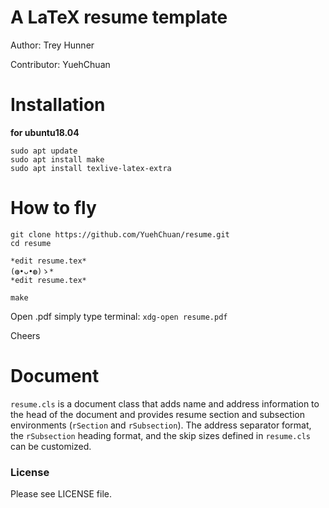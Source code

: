 # A LaTeX resume template

Author: Trey Hunner

Contributor: YuehChuan

Installation
========

**for ubuntu18.04**
```
sudo apt update
sudo apt install make
sudo apt install texlive-latex-extra 

```

How to fly
========

```
git clone https://github.com/YuehChuan/resume.git
cd resume 

*edit resume.tex*
(◍•ᴗ•◍)ゝ*
*edit resume.tex*

make
```
Open .pdf simply type terminal:
`xdg-open resume.pdf`

Cheers 

Document
========
`resume.cls` is a document class that adds name and address information to the
head of the document and provides resume section and subsection environments
(`rSection` and `rSubsection`).  The address separator format, the
`rSubsection` heading format, and the skip sizes defined in `resume.cls` can be
customized.

### License

Please see LICENSE file.
